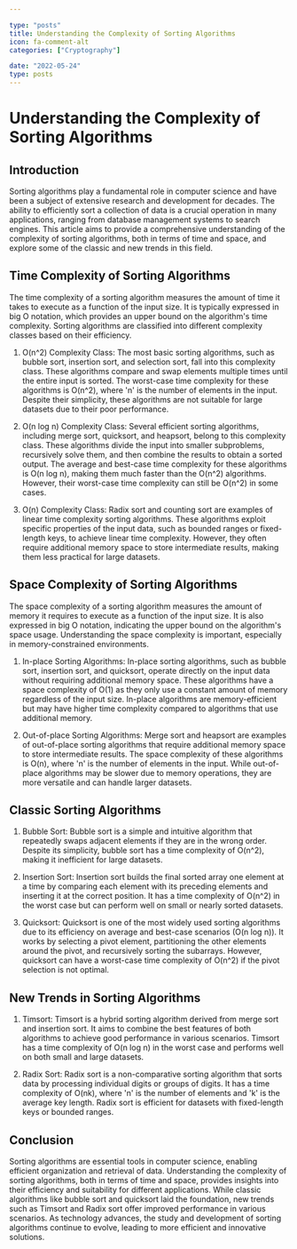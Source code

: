 ```yaml
---

type: "posts"
title: Understanding the Complexity of Sorting Algorithms
icon: fa-comment-alt
categories: ["Cryptography"]

date: "2022-05-24"
type: posts
---
```





# Understanding the Complexity of Sorting Algorithms

## Introduction

Sorting algorithms play a fundamental role in computer science and have been a subject of extensive research and development for decades. The ability to efficiently sort a collection of data is a crucial operation in many applications, ranging from database management systems to search engines. This article aims to provide a comprehensive understanding of the complexity of sorting algorithms, both in terms of time and space, and explore some of the classic and new trends in this field.

## Time Complexity of Sorting Algorithms

The time complexity of a sorting algorithm measures the amount of time it takes to execute as a function of the input size. It is typically expressed in big O notation, which provides an upper bound on the algorithm's time complexity. Sorting algorithms are classified into different complexity classes based on their efficiency.

1. O(n^2) Complexity Class:
   The most basic sorting algorithms, such as bubble sort, insertion sort, and selection sort, fall into this complexity class. These algorithms compare and swap elements multiple times until the entire input is sorted. The worst-case time complexity for these algorithms is O(n^2), where 'n' is the number of elements in the input. Despite their simplicity, these algorithms are not suitable for large datasets due to their poor performance.

2. O(n log n) Complexity Class:
   Several efficient sorting algorithms, including merge sort, quicksort, and heapsort, belong to this complexity class. These algorithms divide the input into smaller subproblems, recursively solve them, and then combine the results to obtain a sorted output. The average and best-case time complexity for these algorithms is O(n log n), making them much faster than the O(n^2) algorithms. However, their worst-case time complexity can still be O(n^2) in some cases.

3. O(n) Complexity Class:
   Radix sort and counting sort are examples of linear time complexity sorting algorithms. These algorithms exploit specific properties of the input data, such as bounded ranges or fixed-length keys, to achieve linear time complexity. However, they often require additional memory space to store intermediate results, making them less practical for large datasets.

## Space Complexity of Sorting Algorithms

The space complexity of a sorting algorithm measures the amount of memory it requires to execute as a function of the input size. It is also expressed in big O notation, indicating the upper bound on the algorithm's space usage. Understanding the space complexity is important, especially in memory-constrained environments.

1. In-place Sorting Algorithms:
   In-place sorting algorithms, such as bubble sort, insertion sort, and quicksort, operate directly on the input data without requiring additional memory space. These algorithms have a space complexity of O(1) as they only use a constant amount of memory regardless of the input size. In-place algorithms are memory-efficient but may have higher time complexity compared to algorithms that use additional memory.

2. Out-of-place Sorting Algorithms:
   Merge sort and heapsort are examples of out-of-place sorting algorithms that require additional memory space to store intermediate results. The space complexity of these algorithms is O(n), where 'n' is the number of elements in the input. While out-of-place algorithms may be slower due to memory operations, they are more versatile and can handle larger datasets.

## Classic Sorting Algorithms

1. Bubble Sort:
   Bubble sort is a simple and intuitive algorithm that repeatedly swaps adjacent elements if they are in the wrong order. Despite its simplicity, bubble sort has a time complexity of O(n^2), making it inefficient for large datasets.

2. Insertion Sort:
   Insertion sort builds the final sorted array one element at a time by comparing each element with its preceding elements and inserting it at the correct position. It has a time complexity of O(n^2) in the worst case but can perform well on small or nearly sorted datasets.

3. Quicksort:
   Quicksort is one of the most widely used sorting algorithms due to its efficiency on average and best-case scenarios (O(n log n)). It works by selecting a pivot element, partitioning the other elements around the pivot, and recursively sorting the subarrays. However, quicksort can have a worst-case time complexity of O(n^2) if the pivot selection is not optimal.

## New Trends in Sorting Algorithms

1. Timsort:
   Timsort is a hybrid sorting algorithm derived from merge sort and insertion sort. It aims to combine the best features of both algorithms to achieve good performance in various scenarios. Timsort has a time complexity of O(n log n) in the worst case and performs well on both small and large datasets.

2. Radix Sort:
   Radix sort is a non-comparative sorting algorithm that sorts data by processing individual digits or groups of digits. It has a time complexity of O(nk), where 'n' is the number of elements and 'k' is the average key length. Radix sort is efficient for datasets with fixed-length keys or bounded ranges.

## Conclusion

Sorting algorithms are essential tools in computer science, enabling efficient organization and retrieval of data. Understanding the complexity of sorting algorithms, both in terms of time and space, provides insights into their efficiency and suitability for different applications. While classic algorithms like bubble sort and quicksort laid the foundation, new trends such as Timsort and Radix sort offer improved performance in various scenarios. As technology advances, the study and development of sorting algorithms continue to evolve, leading to more efficient and innovative solutions.